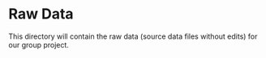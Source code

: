 # Raw Data

This directory will contain the raw data (source data files without edits) for our group project.

